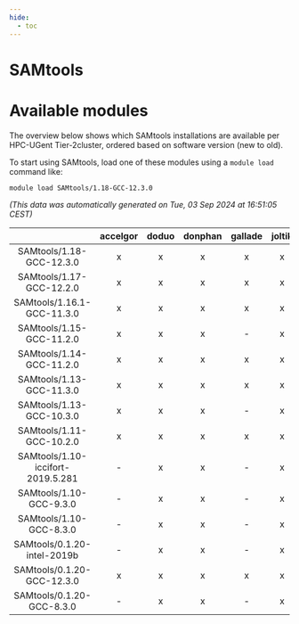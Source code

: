 ```yaml
---
hide:
  - toc
---
```


SAMtools
========

# Available modules


The overview below shows which SAMtools installations are available per HPC-UGent Tier-2cluster, ordered based on software version (new to old).

To start using SAMtools, load one of these modules using a `module load` command like:

```shell
module load SAMtools/1.18-GCC-12.3.0
```

*(This data was automatically generated on Tue, 03 Sep 2024 at 16:51:05 CEST)*  

| |accelgor|doduo|donphan|gallade|joltik|shinx|skitty|
| :---: | :---: | :---: | :---: | :---: | :---: | :---: | :---: |
|SAMtools/1.18-GCC-12.3.0|x|x|x|x|x|x|x|
|SAMtools/1.17-GCC-12.2.0|x|x|x|x|x|-|x|
|SAMtools/1.16.1-GCC-11.3.0|x|x|x|x|x|x|x|
|SAMtools/1.15-GCC-11.2.0|x|x|x|-|x|-|x|
|SAMtools/1.14-GCC-11.2.0|x|x|x|x|x|-|x|
|SAMtools/1.13-GCC-11.3.0|x|x|x|x|x|-|x|
|SAMtools/1.13-GCC-10.3.0|x|x|x|-|x|-|x|
|SAMtools/1.11-GCC-10.2.0|x|x|x|x|x|-|x|
|SAMtools/1.10-iccifort-2019.5.281|-|x|x|-|x|-|x|
|SAMtools/1.10-GCC-9.3.0|-|x|x|-|x|-|x|
|SAMtools/1.10-GCC-8.3.0|-|x|x|-|x|-|x|
|SAMtools/0.1.20-intel-2019b|-|x|x|-|x|-|x|
|SAMtools/0.1.20-GCC-12.3.0|x|x|x|x|x|x|x|
|SAMtools/0.1.20-GCC-8.3.0|-|x|x|-|x|-|x|
